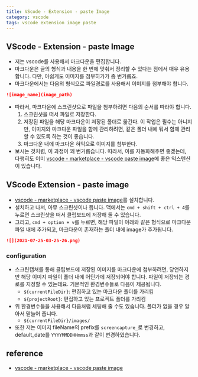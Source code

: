 ```yaml
---
title: VScode - Extension - paste Image 
category: vscode
tags: vscode extension image paste
---
```


## VScode - Extension - paste Image

- 저는 vscode를 사용해서 마크다운을 편집합니다. 
- 마크다운은 글의 형식과 내용을 한 번에 맞춰서 정리할 수 있다는 점에서 매우 유용합니다. 다만, 아쉽게도 이미지를 첨부히가가 좀 번거롭죠.
- 마크다운에서는 다음의 형식으로 파일경로를 사용해서 이미지를 첨부해야 합니다.

```markdown
![image_name](image_path)
```

- 따라서, 마크다운에 스크린샷으로 파일을 첨부하려면 다음의 순서를 따라야 합니다.
  1. 스크린샷을 떠서 파일로 저장한다.
  2. 저장된 파일을 해당 마크다운이 저장된 폴더로 옮긴다. 이 작업은 필수는 아니지만, 이미지와 마크다운 파일을 함께 관리하려면, 같은 폴더 내에 둬서 함께 관리할 수 있도록 하는 것이 좋습니다.
  3. 마크다운 내에 마크다운 혀익으로 이미지를 첨부한다.
- 보시는 것처럼, 이 과정이 꽤 번거롭습니다. 따라서, 이를 자동화해주면 좋겠는데, 다행히도 이미 [vscode - marketplace - vscode paste image](https://marketplace.visualstudio.com/items?itemName=mushan.vscode-paste-image)에 좋은 익스텐션이 있습니다.

## VScode Extension - paste image

- [vscode - marketplace - vscode paste image](https://marketplace.visualstudio.com/items?itemName=mushan.vscode-paste-image)를 설치합니다.
- 설치하고 나서, 아무 스크린샷이나 뜹니다. 맥에서는 `cmd + shift + ctrl + 4`를 누르면 스크린샷을 떠서 클립보드에 저장해 둘 수 있습니다.
- 그리고, `cmd + option + v`를 누르면, 해당 파일이 아래와 같은 형식으로 마크다운 파일 내에 추가되고, 마크다운이 존재하는 폴더 내에 image가 추가됩니다.

```markdown
![](2021-07-25-03-25-26.png)
```

### configuration 

- 스크린캡쳐를 통해 클립보드에 저장된 이미지를 마크다운에 첨부하려면, 당연하지만 해당 이미지 파일이 폴더 내에 어딘가에 저장되어야 합니다. 파일이 저장되는 경로를 지정할 수 있는데요. 기본적인 환경변수들로 다음이 제공됩니다.
  - `${currentFileDir}`: 편집하고 있는 마크다운 폴더를 가리킴
  - `${projectRoot}`: 편집하고 있는 프로젝트 폴더를 가리킴
- 위 환경변수들을 사용해서 다음처럼 세팅해 줄 수도 있습니다. 폴더가 없을 경우 알아서 맏늘어 줍니다.
  - `${currentFileDir}/images/`
- 또한 저는 이미지 fileName의 prefix를 `screencapture_`로 변경하고, default_date를 `YYYYMMDDHHmmss`과 같이 변경하였습니다.

## reference

- [vscode - marketplace - vscode paste image](https://marketplace.visualstudio.com/items?itemName=mushan.vscode-paste-image)
